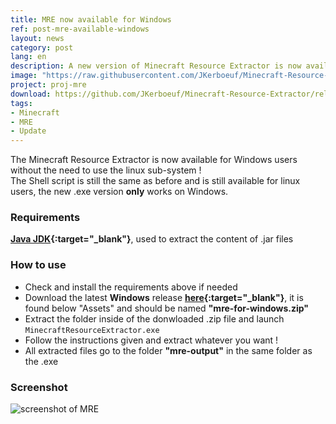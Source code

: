 ```yaml
---
title: MRE now available for Windows
ref: post-mre-available-windows
layout: news
category: post
lang: en
description: A new version of Minecraft Resource Extractor is now available for Windows !
image: "https://raw.githubusercontent.com/JKerboeuf/Minecraft-Resource-Extractor/main/mre%20banner%20512.webp"
project: proj-mre
download: https://github.com/JKerboeuf/Minecraft-Resource-Extractor/releases/latest
tags:
- Minecraft
- MRE
- Update
---
```


The Minecraft Resource Extractor is now available for Windows users without the need to use the linux sub-system !  
The Shell script is still the same as before and is still available for linux users, the new .exe version **only** works on Windows.

### Requirements

**[Java JDK](https://www.oracle.com/java/technologies/downloads/){:target="_blank"}**, used to extract the content of .jar files

### How to use

- Check and install the requirements above if needed
- Download the latest **Windows** release **[here](https://github.com/JKerboeuf/Minecraft-Resource-Extractor/releases/latest){:target="_blank"}**, it is found below "Assets" and should be named **"mre-for-windows.zip"**
- Extract the folder inside of the donwloaded .zip file and launch `MinecraftResourceExtractor.exe`
- Follow the instructions given and extract whatever you want !
- All extracted files go to the folder **"mre-output"** in the same folder as the .exe

### Screenshot

![screenshot of MRE](https://i.imgur.com/1pqQNQH.png)
